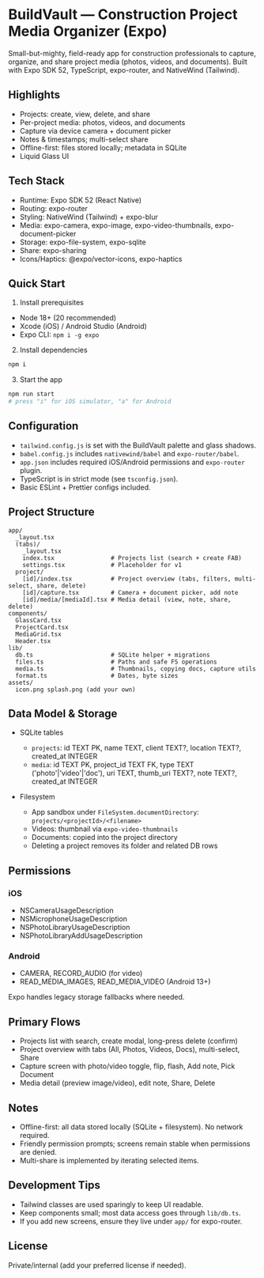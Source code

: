 # BuildVault — Construction Project Media Organizer (Expo)

Small-but-mighty, field-ready app for construction professionals to capture, organize, and share project media (photos, videos, and documents). Built with Expo SDK 52, TypeScript, expo-router, and NativeWind (Tailwind).

## Highlights
- Projects: create, view, delete, and share
- Per-project media: photos, videos, and documents
- Capture via device camera + document picker
- Notes & timestamps; multi-select share
- Offline-first: files stored locally; metadata in SQLite
- Liquid Glass UI

## Tech Stack
- Runtime: Expo SDK 52 (React Native)
- Routing: expo-router
- Styling: NativeWind (Tailwind) + expo-blur
- Media: expo-camera, expo-image, expo-video-thumbnails, expo-document-picker
- Storage: expo-file-system, expo-sqlite
- Share: expo-sharing
- Icons/Haptics: @expo/vector-icons, expo-haptics

## Quick Start

1) Install prerequisites
- Node 18+ (20 recommended)
- Xcode (iOS) / Android Studio (Android)
- Expo CLI: `npm i -g expo`

2) Install dependencies

```bash
npm i
```

3) Start the app

```bash
npm run start
# press "i" for iOS simulator, "a" for Android
```

## Configuration

- `tailwind.config.js` is set with the BuildVault palette and glass shadows.
- `babel.config.js` includes `nativewind/babel` and `expo-router/babel`.
- `app.json` includes required iOS/Android permissions and `expo-router` plugin.
- TypeScript is in strict mode (see `tsconfig.json`).
- Basic ESLint + Prettier configs included.

## Project Structure

```
app/
  _layout.tsx
  (tabs)/
    _layout.tsx
    index.tsx                # Projects list (search + create FAB)
    settings.tsx             # Placeholder for v1
  project/
    [id]/index.tsx           # Project overview (tabs, filters, multi-select, share, delete)
    [id]/capture.tsx         # Camera + document picker, add note
    [id]/media/[mediaId].tsx # Media detail (view, note, share, delete)
components/
  GlassCard.tsx
  ProjectCard.tsx
  MediaGrid.tsx
  Header.tsx
lib/
  db.ts                      # SQLite helper + migrations
  files.ts                   # Paths and safe FS operations
  media.ts                   # Thumbnails, copying docs, capture utils
  format.ts                  # Dates, byte sizes
assets/
  icon.png splash.png (add your own)
```

## Data Model & Storage

- SQLite tables
  - `projects`: id TEXT PK, name TEXT, client TEXT?, location TEXT?, created_at INTEGER
  - `media`: id TEXT PK, project_id TEXT FK, type TEXT ('photo'|'video'|'doc'), uri TEXT, thumb_uri TEXT?, note TEXT?, created_at INTEGER

- Filesystem
  - App sandbox under `FileSystem.documentDirectory`: `projects/<projectId>/<filename>`
  - Videos: thumbnail via `expo-video-thumbnails`
  - Documents: copied into the project directory
  - Deleting a project removes its folder and related DB rows

## Permissions

### iOS
- NSCameraUsageDescription
- NSMicrophoneUsageDescription
- NSPhotoLibraryUsageDescription
- NSPhotoLibraryAddUsageDescription

### Android
- CAMERA, RECORD_AUDIO (for video)
- READ_MEDIA_IMAGES, READ_MEDIA_VIDEO (Android 13+)

Expo handles legacy storage fallbacks where needed.

## Primary Flows

- Projects list with search, create modal, long-press delete (confirm)
- Project overview with tabs (All, Photos, Videos, Docs), multi-select, Share
- Capture screen with photo/video toggle, flip, flash, Add note, Pick Document
- Media detail (preview image/video), edit note, Share, Delete

## Notes

- Offline-first: all data stored locally (SQLite + filesystem). No network required.
- Friendly permission prompts; screens remain stable when permissions are denied.
- Multi-share is implemented by iterating selected items.

## Development Tips

- Tailwind classes are used sparingly to keep UI readable.
- Keep components small; most data access goes through `lib/db.ts`.
- If you add new screens, ensure they live under `app/` for expo-router.

## License

Private/internal (add your preferred license if needed).

